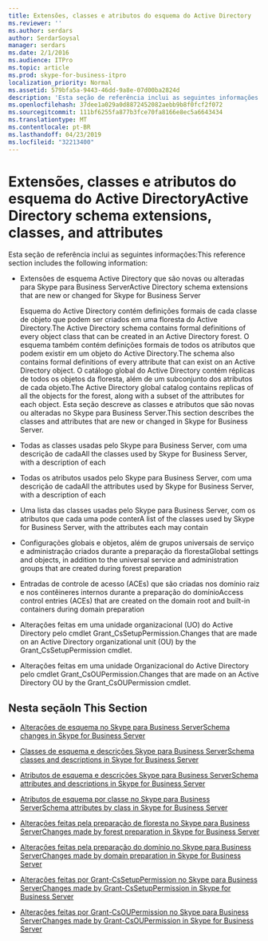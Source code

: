 ```yaml
---
title: Extensões, classes e atributos do esquema do Active Directory
ms.reviewer: ''
ms.author: serdars
author: SerdarSoysal
manager: serdars
ms.date: 2/1/2016
ms.audience: ITPro
ms.topic: article
ms.prod: skype-for-business-itpro
localization_priority: Normal
ms.assetid: 579bfa5a-9443-46dd-9a8e-07d00ba2824d
description: 'Esta seção de referência inclui as seguintes informações:'
ms.openlocfilehash: 37dee1a029a0d8872452082aebb9b8f0fcf2f072
ms.sourcegitcommit: 111bf6255fa877b3fce70fa8166e8ec5a6643434
ms.translationtype: MT
ms.contentlocale: pt-BR
ms.lasthandoff: 04/23/2019
ms.locfileid: "32213400"
---
```

# <a name="active-directory-schema-extensions-classes-and-attributes"></a><span data-ttu-id="980c0-103">Extensões, classes e atributos do esquema do Active Directory</span><span class="sxs-lookup"><span data-stu-id="980c0-103">Active Directory schema extensions, classes, and attributes</span></span>
 
<span data-ttu-id="980c0-104">Esta seção de referência inclui as seguintes informações:</span><span class="sxs-lookup"><span data-stu-id="980c0-104">This reference section includes the following information:</span></span> 
  
- <span data-ttu-id="980c0-105">Extensões de esquema Active Directory que são novas ou alteradas para Skype para Business Server</span><span class="sxs-lookup"><span data-stu-id="980c0-105">Active Directory schema extensions that are new or changed for Skype for Business Server</span></span>
    
    <span data-ttu-id="980c0-106">Esquema do Active Directory contém definições formais de cada classe de objeto que podem ser criados em uma floresta do Active Directory.</span><span class="sxs-lookup"><span data-stu-id="980c0-106">The Active Directory schema contains formal definitions of every object class that can be created in an Active Directory forest.</span></span> <span data-ttu-id="980c0-107">O esquema também contém definições formais de todos os atributos que podem existir em um objeto do Active Directory.</span><span class="sxs-lookup"><span data-stu-id="980c0-107">The schema also contains formal definitions of every attribute that can exist on an Active Directory object.</span></span> <span data-ttu-id="980c0-108">O catálogo global do Active Directory contém réplicas de todos os objetos da floresta, além de um subconjunto dos atributos de cada objeto.</span><span class="sxs-lookup"><span data-stu-id="980c0-108">The Active Directory global catalog contains replicas of all the objects for the forest, along with a subset of the attributes for each object.</span></span> <span data-ttu-id="980c0-109">Esta seção descreve as classes e atributos que são novas ou alteradas no Skype para Business Server.</span><span class="sxs-lookup"><span data-stu-id="980c0-109">This section describes the classes and attributes that are new or changed in Skype for Business Server.</span></span>
    
- <span data-ttu-id="980c0-110">Todas as classes usadas pelo Skype para Business Server, com uma descrição de cada</span><span class="sxs-lookup"><span data-stu-id="980c0-110">All the classes used by Skype for Business Server, with a description of each</span></span>
    
- <span data-ttu-id="980c0-111">Todas os atributos usados pelo Skype para Business Server, com uma descrição de cada</span><span class="sxs-lookup"><span data-stu-id="980c0-111">All the attributes used by Skype for Business Server, with a description of each</span></span>
    
- <span data-ttu-id="980c0-112">Uma lista das classes usadas pelo Skype para Business Server, com os atributos que cada uma pode conter</span><span class="sxs-lookup"><span data-stu-id="980c0-112">A list of the classes used by Skype for Business Server, with the attributes each may contain</span></span>
    
- <span data-ttu-id="980c0-113">Configurações globais e objetos, além de grupos universais de serviço e administração criados durante a preparação da floresta</span><span class="sxs-lookup"><span data-stu-id="980c0-113">Global settings and objects, in addition to the universal service and administration groups that are created during forest preparation</span></span>
    
- <span data-ttu-id="980c0-114">Entradas de controle de acesso (ACEs) que são criadas nos domínio raiz e nos contêineres internos durante a preparação do domínio</span><span class="sxs-lookup"><span data-stu-id="980c0-114">Access control entries (ACEs) that are created on the domain root and built-in containers during domain preparation</span></span>
    
- <span data-ttu-id="980c0-115">Alterações feitas em uma unidade organizacional (UO) do Active Directory pelo cmdlet Grant_CsSetupPermission.</span><span class="sxs-lookup"><span data-stu-id="980c0-115">Changes that are made on an Active Directory organizational unit (OU) by the Grant_CsSetupPermission cmdlet.</span></span>
    
- <span data-ttu-id="980c0-116">Alterações feitas em uma unidade Organizacional do Active Directory pelo cmdlet Grant_CsOUPermission.</span><span class="sxs-lookup"><span data-stu-id="980c0-116">Changes that are made on an Active Directory OU by the Grant_CsOUPermission cmdlet.</span></span>
    
## <a name="in-this-section"></a><span data-ttu-id="980c0-117">Nesta seção</span><span class="sxs-lookup"><span data-stu-id="980c0-117">In This Section</span></span>

- [<span data-ttu-id="980c0-118">Alterações de esquema no Skype para Business Server</span><span class="sxs-lookup"><span data-stu-id="980c0-118">Schema changes in Skype for Business Server</span></span>](schema-changes.md)
    
- [<span data-ttu-id="980c0-119">Classes de esquema e descrições Skype para Business Server</span><span class="sxs-lookup"><span data-stu-id="980c0-119">Schema classes and descriptions in Skype for Business Server</span></span>](schema-classes-and-descriptions.md)
    
- [<span data-ttu-id="980c0-120">Atributos de esquema e descrições Skype para Business Server</span><span class="sxs-lookup"><span data-stu-id="980c0-120">Schema attributes and descriptions in Skype for Business Server</span></span>](schema-attributes-and-descriptions.md)
    
- [<span data-ttu-id="980c0-121">Atributos de esquema por classe no Skype para Business Server</span><span class="sxs-lookup"><span data-stu-id="980c0-121">Schema attributes by class in Skype for Business Server</span></span>](schema-attributes-by-class.md)
    
- [<span data-ttu-id="980c0-122">Alterações feitas pela preparação de floresta no Skype para Business Server</span><span class="sxs-lookup"><span data-stu-id="980c0-122">Changes made by forest preparation in Skype for Business Server</span></span>](changes-made-by-forest-preparation.md)
    
- [<span data-ttu-id="980c0-123">Alterações feitas pela preparação do domínio no Skype para Business Server</span><span class="sxs-lookup"><span data-stu-id="980c0-123">Changes made by domain preparation in Skype for Business Server</span></span>](changes-made-by-domain-preparation.md)
    
- [<span data-ttu-id="980c0-124">Alterações feitas por Grant-CsSetupPermission no Skype para Business Server</span><span class="sxs-lookup"><span data-stu-id="980c0-124">Changes made by Grant-CsSetupPermission in Skype for Business Server</span></span>](changes-made-by-grant-cssetuppermission.md)
    
- [<span data-ttu-id="980c0-125">Alterações feitas por Grant-CsOUPermission no Skype para Business Server</span><span class="sxs-lookup"><span data-stu-id="980c0-125">Changes made by Grant-CsOUPermission in Skype for Business Server</span></span>](changes-made-by-grant-csoupermission.md)
    

